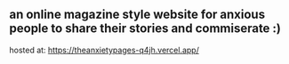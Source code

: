 an online magazine style website for anxious people to share their stories and commiserate :)
---
hosted at: https://theanxietypages-q4jh.vercel.app/
